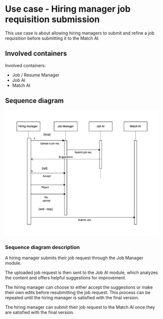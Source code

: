 # Use case - Hiring manager job requisition submission

This use case is about allowing hiring managers to submit and refine a job requisition before submitting it to the Match AI.

## Involved containers
<Container image goes here>

Involved containers:
- Job / Resume Manager
- Job AI
- Match AI


## Sequence diagram
![hiringmanager-submission.jpg](images%2Fhiringmanager-submission.jpg)

### Sequence diagram description

A hiring manager submits their job request through the Job Manager module. 

The uploaded job request is then sent to the Job AI module, which analyzes the content and offers helpful suggestions for improvement.

The hiring manager can choose to either accept the suggestions or make their own edits before resubmitting the job request. This process can be repeated until the hiring manager is satisfied with the final version.

The hiring manager can submit their job request to the Match AI once they are satisfied with the final version.